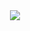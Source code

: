 
<div align="center"><img src="https://spotify-github-profile.vercel.app/api/view?uid=cscengaver1111&cover_image=true&theme=default&show_offline=false&background_color=121212&interchange=false&bar_color_cover=false" /></div>

<!--
**oguzhancttnky/oguzhancttnky** is a ✨ _special_ ✨ repository because its `README.md` (this file) appears on your GitHub profile.

Here are some ideas to get you started:

- 🔭 I’m currently working on ...
- 🌱 I’m currently learning ...
- 👯 I’m looking to collaborate on ...
- 🤔 I’m looking for help with ...
- 💬 Ask me about ...
- 📫 How to reach me: ...
- 😄 Pronouns: ...
- ⚡ Fun fact: ...
-->
